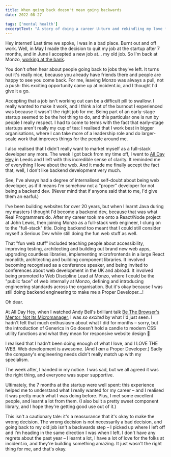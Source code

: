 ```yaml
---
title: When going back doesn't mean going backwards
date: 2022-08-27

tags: ['mental health']
excerptText: "A story of doing a career U-turn and rekindling my love for web development."
---
```


Hey internet! Last time we spoke, I was in a bad place. Burnt out and off work. Well, in May I made the decision to quit my job at the startup after 7 months, and in June I accepted a new job at... my old job. So I'm back at Monzo, [working at the bank](https://twitter.com/type__error/status/1554859381875003393).

You don't often hear about people going back to jobs they've left. It turns out it's really nice, because you already have friends there and people are happy to see you come back. For me, leaving Monzo was always a pull, not a push: this exciting opportunity came up at incident.io, and I thought I'd give it a go.   

Accepting that a job isn't working out can be a difficult pill to swallow. I really wanted to make it work, and I think a lot of the burnout I experienced was because it wasn't the right job for me. Being part of an early-stage startup seemed to be the hot thing to do, and this particular one is run by people I really respect. I had to come to terms with the fact that early-stage startups aren't really my cup of tea: I realised that I work best in bigger organisations, where I can take more of a leadership role and do larger-scale work that improves things for the people around me.

I also realised that I didn't really want to market myself as a full-stack developer any more. The week I got back from my time off, I went to [All Day Hey](https://heypresents.com/conferences/2022) in Leeds and I left with this incredible sense of clarity. It reminded me of everything I love about the web. And it made me finally accept the fact that, well, I don't like backend development very much.

See, I've always had a degree of internalised self-doubt about being web developer, as if it means I'm somehow not a "proper" developer for not being a backend dev. (Never mind that if anyone said that to me, I'd give them an earful.) 

I've been building websites for over 20 years, but when I learnt Java during my masters I thought I'd become a backend dev, because that was what Real Programmers do. After my career took me onto a React/Node project at John Lewis, then joining Monzo as a full-stack web engineer, I clung on to the "full-stack" title. Doing backend too meant that I could still consider myself a Serious Dev while still doing the fun web stuff as well.

That "fun web stuff" included teaching people about accessibility, improving testing, architecting and building out brand new web apps, upgrading countless libraries, implementing microfrontends in a large React monolith, architecting and building component libraries. It involved becoming recognised as a conference speaker, and being invited to conferences about web development in the UK and abroad. It involved being promoted to Web Discipline Lead at Monzo, where I could be the "public face" of web internally at Monzo, defining and introducing engineering standards across the organisation. But it's okay because I was still doing backend engineering to make me a Proper Developer...!

Oh dear.

At All Day Hey, when I watched Andy Bell's brilliant talk [Be The Browser's Mentor, Not Its Micromanager](https://heypresents.com/talks/be-the-browser-s-mentor-not-its-micromanager), I was *so excited* by what I'd just seen. I hadn't felt that much enthusiasm about what I did for months – sorry, but the introduction of Generics in Go doesn't hold a candle to modern CSS utility functions and what they mean for responsive website design 💅

I realised that I hadn't been doing enough of what I love, and I LOVE THE WEB. Web development is awesome. (And I *am* a Proper Developer.) Sadly the company's engineering needs didn't really match up with my specialism. 

The week after, I handed in my notice. I was sad, but we all agreed it was the right thing, and everyone was super supportive. 

Ultimately, the 7 months at the startup were well spent: this experience helped me to understand what I really wanted for my career – and I realised it was pretty much what I was doing before. Plus, I met some excellent people, and learnt a lot from them. (I also built a pretty sweet component library, and I hope they're getting good use out of it.)

This isn't a cautionary tale: it's a reassurance that it's okay to make the wrong decision. The wrong decision is not necessarily a bad decision, and going back to my old job isn't a backwards step – I picked up where I left off and I'm heading in the same direction I was when I left. I don't have any regrets about the past year – I learnt a lot, I have a lot of love for the folks at incident.io, and they're building something amazing. It just wasn't the right thing for me, and that's okay. 
